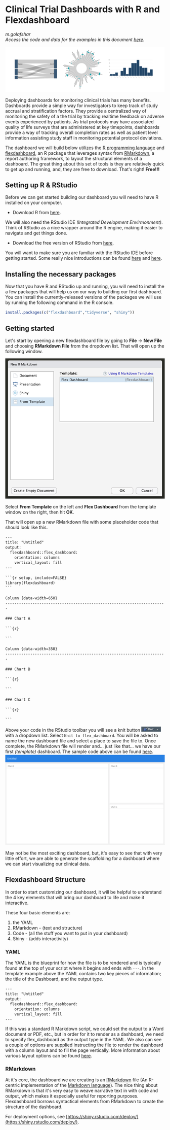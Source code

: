 # Clinical Trial Dashboards with R and Flexdashboard
_m.golafshar_    
_Access the code and data for the examples in this document [here](https://github.com/mgolafshar/clinical-dashboards)._    

![biomarker](images/header.jpg)

Deploying dashboards for monitoring clinical trials has many benefits. Dashboards provide a simple way for investigators to keep track of study accrual and stratification factors. They provide a centralized way of monitoring the safety of a the trial by tracking realtime feedback on adverse events experienced by patients. As trial protocols may have associated quality of life surveys that are administered at key timepoints, dashboards provide a way of tracking overall completion rates as well as patient level information assisting study staff in monitoring potential protocol deviations.

The dashboard we will build below utilizes the [R programming language](https://www.r-project.org/about.html) and [flexdashboard](https://rmarkdown.rstudio.com/flexdashboard/), an R package that leverages syntax from [RMarkdown](https://rmarkdown.rstudio.com/index.html), a report authoring framework, to layout the structural elements of a dashboard. The great thing about this set of tools is they are relatively quick to get up and running, and, they are free to download. That's right! __Free!!!__  


## Setting up R & RStudio
Before we can get started building our dashboard you will need to have R installed on your computer.
- Download R from [here](https://cloud.r-project.org/).  

We will also need the RStudio IDE _(Integrated Development Envirmonment)_. Think of RStudio as a nice wrapper around the R engine, making it easier to navigate and get things done.
- Download the free version of RStudio from [here](https://rstudio.com/products/rstudio/download/#download).  

You will want to make sure you are familiar with the RStudio IDE  before getting started. Some really nice introductions can be found [here](https://moderndive.netlify.app/1-1-r-rstudio.html) and [here](https://datacarpentry.org/genomics-r-intro/01-introduction/index.html).

## Installing the necessary packages

Now that you have R and RStudio up and running, you will need to install the a few packages that will help us on our way to building our first dashboard. You can install the currently-released versions of the packages we will use by running the following command in the R console.

``` r
install.packages(c("flexdashboard","tidyverse", "shiny"))
```

## Getting started
Let's start by opening a new flexdashboard file by going to __File__ -> __New File__ and choosing __RMarkdown File__ from the dropdown list. That will open up the following window. 

<img src="images/newRmd.jpg" width="600">  

Select __From Template__ on the left and __Flex Dashboard__ from the template window on the right, then hit __OK__.

That will open up a new RMarkdown file with some placeholder code that should look like this.

````
---
title: "Untitled"
output: 
  flexdashboard::flex_dashboard:
    orientation: columns
    vertical_layout: fill
---

```{r setup, include=FALSE}
library(flexdashboard)
```

Column {data-width=650}
-----------------------------------------------------------------------

### Chart A

```{r}

```

Column {data-width=350}
-----------------------------------------------------------------------

### Chart B

```{r}

```

### Chart C

```{r}

```
````

Above your code in the RStudio toolbar you will see a knit button <img src="images/knit.jpg"> with a dropdown list. Select ```Knit to flex_dashboard```. You will be asked to name the new dashboard file and select a place to save the file to. Once complete, the RMarkdown file will render and... just like that... we have our first _(template)_ dashboard. The sample code above can be found [here](https://github.com/mgolafshar/clinical-dashboards/blob/master/code/CodeSample1.Rmd).
<img src="images/dashboard_template.jpg">  

May not be the most exciting dashboard, but, it's easy to see that with very little effort, we are able to generate the scaffolding for a dashboard where we can start visualizing our clinical data.


## Flexdashboard Structure
In order to start customizing our dashboard, it will be helpful to understand the 4 key elements that will bring our dashboard to life and make it interactive.  

These four basic elements are:
1) the YAML
2) RMarkdown - (text and structure)
3) Code - (all the stuff you want to put in your dashboard)
4) Shiny - (adds interactivity)

### YAML  
The YAML is the blueprint for how the file is to be rendered and is typically found at the top of your script where it begins and ends with ````---````. In the template example above the YAML contains two key pieces of information; the title of the Dashboard, and the output type.  
````
---
title: "Untitled"
output: 
  flexdashboard::flex_dashboard:
    orientation: columns
    vertical_layout: fill
---
````

If this was a standard R Markdown script, we could set the output to a Word document or PDF, etc., but in order for it to render as a dashboard, we need to specify flex_dashboard as the output type in the YAML. We also can see a couple of options are supplied instructing the file to render the dashboard with a column layout and to fill the page vertically. More information about various layout options can be found [here](https://rmarkdown.rstudio.com/flexdashboard/layouts.html).  

### RMarkdown  
At it's core, the dashboard we are creating is an [RMarkdown](https://rmarkdown.rstudio.com/) file (An R-centric implementation of the [Markdown language](https://www.markdownguide.org/)). The nice thing about RMarkdown is that it's very easy to weave narrative text in with code and output, which makes it especially useful for reporting purposes. Flexdashboard borrows syntactical elements from RMarkdown to create the structure of the dashboard.  




For deployment options, see [https://shiny.rstudio.com/deploy/](https://shiny.rstudio.com/deploy/). 


